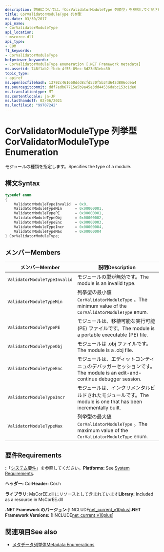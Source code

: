 ```yaml
---
description: 詳細については、「CorValidatorModuleType 列挙型」を参照してください。
title: CorValidatorModuleType 列挙型
ms.date: 03/30/2017
api_name:
- CorValidatorModuleType
api_location:
- mscoree.dll
api_type:
- COM
f1_keywords:
- CorValidatorModuleType
helpviewer_keywords:
- CorValidatorModuleType enumeration [.NET Framework metadata]
ms.assetid: 748f1ab2-fbcb-4f55-89ec-8d23d81ebc80
topic_type:
- apiref
ms.openlocfilehash: 13792c461660ddd8cfd530f5b34d642d806cdea4
ms.sourcegitcommit: ddf7edb67715a5b9a45e3dd44536dabc153c1de0
ms.translationtype: MT
ms.contentlocale: ja-JP
ms.lasthandoff: 02/06/2021
ms.locfileid: "99707242"
---
```

# <a name="corvalidatormoduletype-enumeration"></a><span data-ttu-id="ac095-103">CorValidatorModuleType 列挙型</span><span class="sxs-lookup"><span data-stu-id="ac095-103">CorValidatorModuleType Enumeration</span></span>

<span data-ttu-id="ac095-104">モジュールの種類を指定します。</span><span class="sxs-lookup"><span data-stu-id="ac095-104">Specifies the type of a module.</span></span>  
  
## <a name="syntax"></a><span data-ttu-id="ac095-105">構文</span><span class="sxs-lookup"><span data-stu-id="ac095-105">Syntax</span></span>  
  
```cpp  
typedef enum  
{  
    ValidatorModuleTypeInvalid  = 0x0,  
    ValidatorModuleTypeMin      = 0x00000001,  
    ValidatorModuleTypePE       = 0x00000001,  
    ValidatorModuleTypeObj      = 0x00000002,  
    ValidatorModuleTypeEnc      = 0x00000003,  
    ValidatorModuleTypeIncr     = 0x00000004,  
    ValidatorModuleTypeMax      = 0x00000004  
} CorValidatorModuleType;  
```  
  
## <a name="members"></a><span data-ttu-id="ac095-106">メンバー</span><span class="sxs-lookup"><span data-stu-id="ac095-106">Members</span></span>  
  
|<span data-ttu-id="ac095-107">メンバー</span><span class="sxs-lookup"><span data-stu-id="ac095-107">Member</span></span>|<span data-ttu-id="ac095-108">説明</span><span class="sxs-lookup"><span data-stu-id="ac095-108">Description</span></span>|  
|------------|-----------------|  
|`ValidatorModuleTypeInvalid`|<span data-ttu-id="ac095-109">モジュールの型が無効です。</span><span class="sxs-lookup"><span data-stu-id="ac095-109">The module is an invalid type.</span></span>|  
|`ValidatorModuleTypeMin`|<span data-ttu-id="ac095-110">列挙型の最小値 `CorValidatorModuleType` 。</span><span class="sxs-lookup"><span data-stu-id="ac095-110">The minimum value of the `CorValidatorModuleType` enum.</span></span>|  
|`ValidatorModuleTypePE`|<span data-ttu-id="ac095-111">モジュールは、移植可能な実行可能 (PE) ファイルです。</span><span class="sxs-lookup"><span data-stu-id="ac095-111">The module is a portable executable (PE) file.</span></span>|  
|`ValidatorModuleTypeObj`|<span data-ttu-id="ac095-112">モジュールは .obj ファイルです。</span><span class="sxs-lookup"><span data-stu-id="ac095-112">The module is a .obj file.</span></span>|  
|`ValidatorModuleTypeEnc`|<span data-ttu-id="ac095-113">モジュールは、エディットコンティニュのデバッガーセッションです。</span><span class="sxs-lookup"><span data-stu-id="ac095-113">The module is an edit-and-continue debugger session.</span></span>|  
|`ValidatorModuleTypeIncr`|<span data-ttu-id="ac095-114">モジュールは、インクリメンタルビルドされたモジュールです。</span><span class="sxs-lookup"><span data-stu-id="ac095-114">The module is one that has been incrementally built.</span></span>|  
|`ValidatorModuleTypeMax`|<span data-ttu-id="ac095-115">列挙型の最大値 `CorValidatorModuleType` 。</span><span class="sxs-lookup"><span data-stu-id="ac095-115">The maximum value of the `CorValidatorModuleType` enum.</span></span>|  
  
## <a name="requirements"></a><span data-ttu-id="ac095-116">要件</span><span class="sxs-lookup"><span data-stu-id="ac095-116">Requirements</span></span>  

 <span data-ttu-id="ac095-117">**:**「[システム要件](../../get-started/system-requirements.md)」を参照してください。</span><span class="sxs-lookup"><span data-stu-id="ac095-117">**Platforms:** See [System Requirements](../../get-started/system-requirements.md).</span></span>  
  
 <span data-ttu-id="ac095-118">**ヘッダー:** Cor</span><span class="sxs-lookup"><span data-stu-id="ac095-118">**Header:** Cor.h</span></span>  
  
 <span data-ttu-id="ac095-119">**ライブラリ:** MsCorEE.dll にリソースとして含まれています</span><span class="sxs-lookup"><span data-stu-id="ac095-119">**Library:** Included as a resource in MsCorEE.dll</span></span>  
  
 <span data-ttu-id="ac095-120">**.NET Framework のバージョン:**[!INCLUDE[net_current_v10plus](../../../../includes/net-current-v10plus-md.md)]</span><span class="sxs-lookup"><span data-stu-id="ac095-120">**.NET Framework Versions:** [!INCLUDE[net_current_v10plus](../../../../includes/net-current-v10plus-md.md)]</span></span>  
  
## <a name="see-also"></a><span data-ttu-id="ac095-121">関連項目</span><span class="sxs-lookup"><span data-stu-id="ac095-121">See also</span></span>

- [<span data-ttu-id="ac095-122">メタデータ列挙体</span><span class="sxs-lookup"><span data-stu-id="ac095-122">Metadata Enumerations</span></span>](metadata-enumerations.md)
